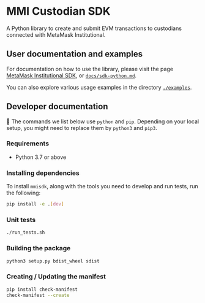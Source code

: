 # MMI Custodian SDK

A Python library to create and submit EVM transactions to custodians connected with MetaMask Institutional.

## User documentation and examples

For documentation on how to use the library, please visit the page [MetaMask Institutional SDK](https://consensys.gitlab.io/codefi/products/mmi/mmi-sdk-py/sdk-python/), or [`docs/sdk-python.md`](docs/sdk-python.md).

You can also explore various usage examples in the directory [`./examples`](./examples).

## Developer documentation

🚨 The commands we list below use `python` and `pip`. Depending on your local setup, you might need to replace them by `python3` and `pip3`.

### Requirements

- Python 3.7 or above

### Installing dependencies

To install `mmisdk`, along with the tools you need to develop and run tests, run the following:

```bash
pip install -e .[dev]
```

### Unit tests

```bash
./run_tests.sh
```

### Building the package

```bash
python3 setup.py bdist_wheel sdist
```

### Creating / Updating the manifest

```bash
pip install check-manifest
check-manifest --create
```
